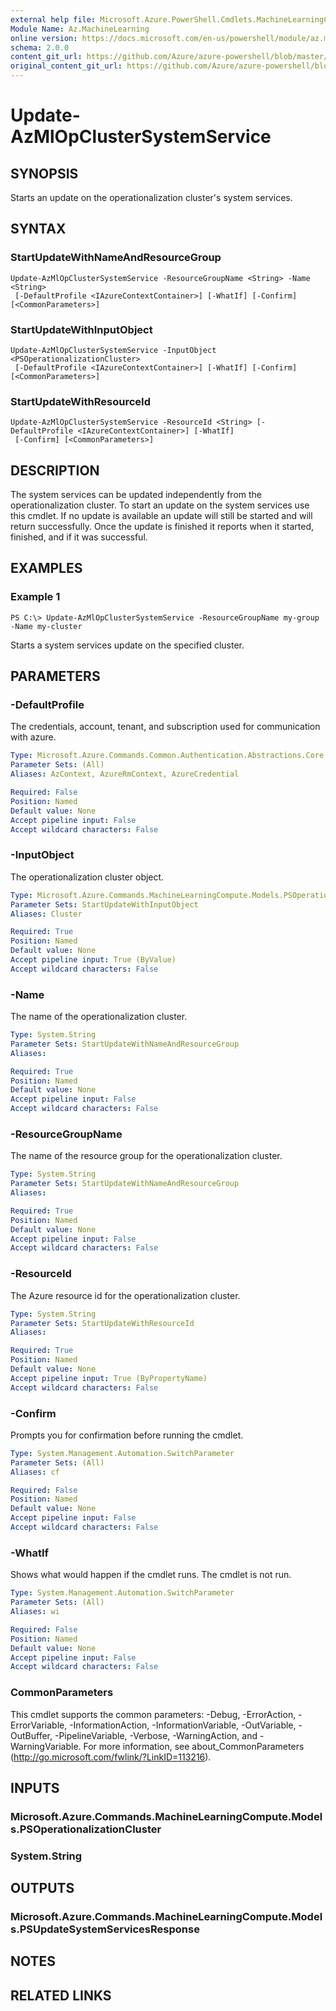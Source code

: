 ```yaml
---
external help file: Microsoft.Azure.PowerShell.Cmdlets.MachineLearningCompute.dll-Help.xml
Module Name: Az.MachineLearning
online version: https://docs.microsoft.com/en-us/powershell/module/az.machinelearning/update-azmlopclustersystemservice
schema: 2.0.0
content_git_url: https://github.com/Azure/azure-powershell/blob/master/src/ResourceManager/MachineLearning/Commands.MachineLearning/help/Update-AzMlOpClusterSystemService.md
original_content_git_url: https://github.com/Azure/azure-powershell/blob/master/src/ResourceManager/MachineLearning/Commands.MachineLearning/help/Update-AzMlOpClusterSystemService.md
---
```


# Update-AzMlOpClusterSystemService

## SYNOPSIS
Starts an update on the operationalization cluster's system services.

## SYNTAX

### StartUpdateWithNameAndResourceGroup
```
Update-AzMlOpClusterSystemService -ResourceGroupName <String> -Name <String>
 [-DefaultProfile <IAzureContextContainer>] [-WhatIf] [-Confirm] [<CommonParameters>]
```

### StartUpdateWithInputObject
```
Update-AzMlOpClusterSystemService -InputObject <PSOperationalizationCluster>
 [-DefaultProfile <IAzureContextContainer>] [-WhatIf] [-Confirm] [<CommonParameters>]
```

### StartUpdateWithResourceId
```
Update-AzMlOpClusterSystemService -ResourceId <String> [-DefaultProfile <IAzureContextContainer>] [-WhatIf]
 [-Confirm] [<CommonParameters>]
```

## DESCRIPTION
The system services can be updated independently from the operationalization cluster. To start an update on the system services use this cmdlet. If no update is available an update will still be started and will return successfully. Once the update is finished it reports when it started, finished, and if it was successful.

## EXAMPLES

### Example 1
```
PS C:\> Update-AzMlOpClusterSystemService -ResourceGroupName my-group -Name my-cluster
```

Starts a system services update on the specified cluster. 

## PARAMETERS

### -DefaultProfile
The credentials, account, tenant, and subscription used for communication with azure.

```yaml
Type: Microsoft.Azure.Commands.Common.Authentication.Abstractions.Core.IAzureContextContainer
Parameter Sets: (All)
Aliases: AzContext, AzureRmContext, AzureCredential

Required: False
Position: Named
Default value: None
Accept pipeline input: False
Accept wildcard characters: False
```

### -InputObject
The operationalization cluster object.

```yaml
Type: Microsoft.Azure.Commands.MachineLearningCompute.Models.PSOperationalizationCluster
Parameter Sets: StartUpdateWithInputObject
Aliases: Cluster

Required: True
Position: Named
Default value: None
Accept pipeline input: True (ByValue)
Accept wildcard characters: False
```

### -Name
The name of the operationalization cluster.

```yaml
Type: System.String
Parameter Sets: StartUpdateWithNameAndResourceGroup
Aliases:

Required: True
Position: Named
Default value: None
Accept pipeline input: False
Accept wildcard characters: False
```

### -ResourceGroupName
The name of the resource group for the operationalization cluster.

```yaml
Type: System.String
Parameter Sets: StartUpdateWithNameAndResourceGroup
Aliases:

Required: True
Position: Named
Default value: None
Accept pipeline input: False
Accept wildcard characters: False
```

### -ResourceId
The Azure resource id for the operationalization cluster.

```yaml
Type: System.String
Parameter Sets: StartUpdateWithResourceId
Aliases:

Required: True
Position: Named
Default value: None
Accept pipeline input: True (ByPropertyName)
Accept wildcard characters: False
```

### -Confirm
Prompts you for confirmation before running the cmdlet.

```yaml
Type: System.Management.Automation.SwitchParameter
Parameter Sets: (All)
Aliases: cf

Required: False
Position: Named
Default value: None
Accept pipeline input: False
Accept wildcard characters: False
```

### -WhatIf
Shows what would happen if the cmdlet runs.
The cmdlet is not run.

```yaml
Type: System.Management.Automation.SwitchParameter
Parameter Sets: (All)
Aliases: wi

Required: False
Position: Named
Default value: None
Accept pipeline input: False
Accept wildcard characters: False
```

### CommonParameters
This cmdlet supports the common parameters: -Debug, -ErrorAction, -ErrorVariable, -InformationAction, -InformationVariable, -OutVariable, -OutBuffer, -PipelineVariable, -Verbose, -WarningAction, and -WarningVariable. For more information, see about_CommonParameters (http://go.microsoft.com/fwlink/?LinkID=113216).

## INPUTS

### Microsoft.Azure.Commands.MachineLearningCompute.Models.PSOperationalizationCluster

### System.String

## OUTPUTS

### Microsoft.Azure.Commands.MachineLearningCompute.Models.PSUpdateSystemServicesResponse

## NOTES

## RELATED LINKS
